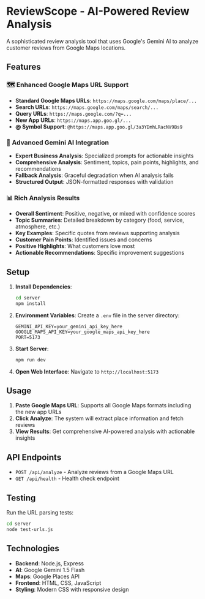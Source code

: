 # ReviewScope - AI-Powered Review Analysis

A sophisticated review analysis tool that uses Google's Gemini AI to analyze customer reviews from Google Maps locations.

## Features

### 🗺️ Enhanced Google Maps URL Support
- **Standard Google Maps URLs**: `https://maps.google.com/maps/place/...`
- **Search URLs**: `https://maps.google.com/maps/search/...`
- **Query URLs**: `https://maps.google.com/?q=...`
- **New App URLs**: `https://maps.app.goo.gl/...`
- **@ Symbol Support**: `@https://maps.app.goo.gl/3a3YDmhLRacNV9Bs9`

### 🤖 Advanced Gemini AI Integration
- **Expert Business Analysis**: Specialized prompts for actionable insights
- **Comprehensive Analysis**: Sentiment, topics, pain points, highlights, and recommendations
- **Fallback Analysis**: Graceful degradation when AI analysis fails
- **Structured Output**: JSON-formatted responses with validation

### 📊 Rich Analysis Results
- **Overall Sentiment**: Positive, negative, or mixed with confidence scores
- **Topic Summaries**: Detailed breakdown by category (food, service, atmosphere, etc.)
- **Key Examples**: Specific quotes from reviews supporting analysis
- **Customer Pain Points**: Identified issues and concerns
- **Positive Highlights**: What customers love most
- **Actionable Recommendations**: Specific improvement suggestions

## Setup

1. **Install Dependencies**:
   ```bash
   cd server
   npm install
   ```

2. **Environment Variables**:
   Create a `.env` file in the server directory:
   ```env
   GEMINI_API_KEY=your_gemini_api_key_here
   GOOGLE_MAPS_API_KEY=your_google_maps_api_key_here
   PORT=5173
   ```

3. **Start Server**:
   ```bash
   npm run dev
   ```

4. **Open Web Interface**:
   Navigate to `http://localhost:5173`

## Usage

1. **Paste Google Maps URL**: Supports all Google Maps formats including the new app URLs
2. **Click Analyze**: The system will extract place information and fetch reviews
3. **View Results**: Get comprehensive AI-powered analysis with actionable insights

## API Endpoints

- `POST /api/analyze` - Analyze reviews from a Google Maps URL
- `GET /api/health` - Health check endpoint

## Testing

Run the URL parsing tests:
```bash
cd server
node test-urls.js
```

## Technologies

- **Backend**: Node.js, Express
- **AI**: Google Gemini 1.5 Flash
- **Maps**: Google Places API
- **Frontend**: HTML, CSS, JavaScript
- **Styling**: Modern CSS with responsive design


